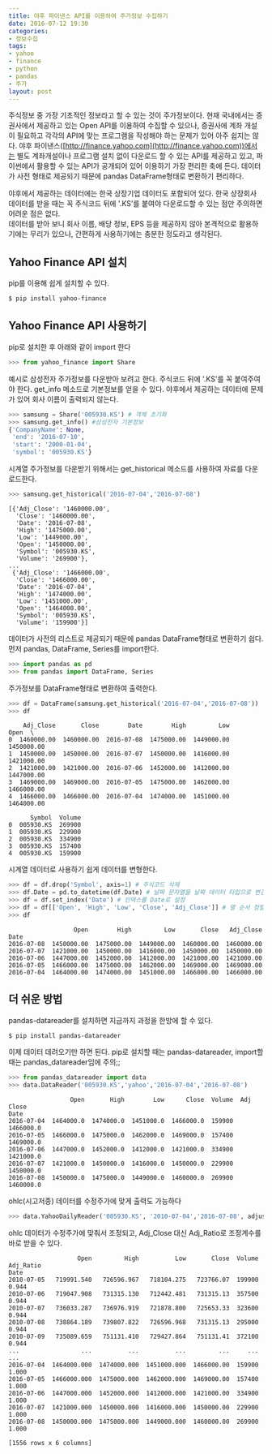 ```yaml
---
title: 야후 파이낸스 API를 이용하여 주가정보 수집하기
date: 2016-07-12 19:30
categories:
- 정보수집
tags:
- yahoo
- finance
- python
- pandas
- 주가
layout: post
---
```


주식정보 중 가장 기초적인 정보라고 할 수 있는 것이 주가정보이다. 현재 국내에서는 증권사에서 제공하고 있는 Open API를 이용하여 수집할 수 있으나, 증권사에 계좌 개설이 필요하고 각각의 API에 맞는 프로그램을 작성해야 하는 문제가 있어 아주 쉽지는 않다. 야후 파이낸스([http://finance.yahoo.com](http://finance.yahoo.com))에서는 별도 계좌개설이나 프로그램 설치 없이 다운로드 할 수 있는 API를 제공하고 있고, 파이썬에서 활용할 수 있는 API가 공개되어 있어 이용하기 가장 편리한 축에 든다. 데이터가 사전 형태로 제공되기 때문에 pandas DataFrame형태로 변환하기 편리하다.

야후에서 제공하는 데이터에는 한국 상장기업 데이터도 포함되어 있다. 한국 상장회사 데이터를 받을 때는 꼭 주식코드 뒤에 '.KS'를 붙여야 다운로드할 수 있는 점만 주의하면 어려운 점은 없다.  
데이터를 받아 보니 회사 이름, 배당 정보, EPS 등을 제공하지 않아 본격적으로 활용하기에는 무리가 있으나, 간편하게 사용하기에는 충분한 정도라고 생각된다.

## Yahoo Finance API 설치

pip를 이용해 쉽게 설치할 수 있다.

```bash
$ pip install yahoo-finance
```

## Yahoo Finance API 사용하기

pip로 설치한 후 아래와 같이 import 한다

```python
>>> from yahoo_finance import Share
```

예시로 삼성전자 주가정보를 다운받아 보려고 한다. 주식코드 뒤에 '.KS'를 꼭 붙여주여야 한다. get_info 메소드로 기본정보를 얻을 수 있다. 야후에서 제공하는 데이터에 문제가 있어 회사 이름이 출력되지 않는다.

```python
>>> samsung = Share('005930.KS') # 객체 초기화
>>> samsung.get_info() #삼성전자 기본정보
{'CompanyName': None,
 'end': '2016-07-10',
 'start': '2000-01-04',
 'symbol': '005930.KS'}
```


시계열 주가정보를 다운받기 위해서는 get_historical 메소드를 사용하여 자료를 다운로드한다.  

```python
>>> samsung.get_historical('2016-07-04','2016-07-08')
```
```
[{'Adj_Close': '1460000.00',
  'Close': '1460000.00',
  'Date': '2016-07-08',
  'High': '1475000.00',
  'Low': '1449000.00',
  'Open': '1450000.00',
  'Symbol': '005930.KS',
  'Volume': '269900'},
...
 {'Adj_Close': '1466000.00',
  'Close': '1466000.00',
  'Date': '2016-07-04',
  'High': '1474000.00',
  'Low': '1451000.00',
  'Open': '1464000.00',
  'Symbol': '005930.KS',
  'Volume': '159900'}]
```

데이터가 사전의 리스트로 제공되기 때문에 pandas DataFrame형태로 변환하기 쉽다. 먼저 pandas, DataFrame, Series를 import한다.

```python
>>> import pandas as pd
>>> from pandas import DataFrame, Series
```

주가정보를 DataFrame형태로 변환하여 출력한다.

```python
>>> df = DataFrame(samsung.get_historical('2016-07-04','2016-07-08'))
>>> df
```
```
    Adj_Close       Close        Date        High         Low        Open  \
0  1460000.00  1460000.00  2016-07-08  1475000.00  1449000.00  1450000.00   
1  1450000.00  1450000.00  2016-07-07  1450000.00  1416000.00  1421000.00   
2  1421000.00  1421000.00  2016-07-06  1452000.00  1412000.00  1447000.00   
3  1469000.00  1469000.00  2016-07-05  1475000.00  1462000.00  1466000.00   
4  1466000.00  1466000.00  2016-07-04  1474000.00  1451000.00  1464000.00   

      Symbol  Volume  
0  005930.KS  269900  
1  005930.KS  229900  
2  005930.KS  334900  
3  005930.KS  157400  
4  005930.KS  159900  
```

시계열 데이터로 사용하기 쉽게 데이터를 변형한다.

```python
>>> df = df.drop('Symbol', axis=1) # 주식코드 삭제
>>> df.Date = pd.to_datetime(df.Date) # 날짜 문자열을 날짜 데이터 타입으로 변경
>>> df = df.set_index('Date') # 인덱스를 Date로 설정
>>> df = df[['Open', 'High', 'Low', 'Close', 'Adj_Close']] # 열 순서 정렬
>>> df
```
```
                  Open        High         Low       Close   Adj_Close
Date                                                                  
2016-07-08  1450000.00  1475000.00  1449000.00  1460000.00  1460000.00
2016-07-07  1421000.00  1450000.00  1416000.00  1450000.00  1450000.00
2016-07-06  1447000.00  1452000.00  1412000.00  1421000.00  1421000.00
2016-07-05  1466000.00  1475000.00  1462000.00  1469000.00  1469000.00
2016-07-04  1464000.00  1474000.00  1451000.00  1466000.00  1466000.00
```

## 더 쉬운 방법
pandas-datareader를 설치하면 지금까지 과정을 한방에 할 수 있다.

```bash
$ pip install pandas-datareader
```

이제 데이터 데려오기만 하면 된다. pip로 설치할 때는 pandas-datareader, import할 때는 pandas_datareader임에 주의;;

```python
>>> from pandas_datareader import data
>>> data.DataReader('005930.KS','yahoo','2016-07-04','2016-07-08')
```
```
                 Open       High        Low      Close  Volume  Adj Close
Date                                                                     
2016-07-04  1464000.0  1474000.0  1451000.0  1466000.0  159900  1466000.0
2016-07-05  1466000.0  1475000.0  1462000.0  1469000.0  157400  1469000.0
2016-07-06  1447000.0  1452000.0  1412000.0  1421000.0  334900  1421000.0
2016-07-07  1421000.0  1450000.0  1416000.0  1450000.0  229900  1450000.0
2016-07-08  1450000.0  1475000.0  1449000.0  1460000.0  269900  1460000.0
```

ohlc(시고저종) 데이터를 수정주가에 맞게 출력도 가능하다

```python
>>> data.YahooDailyReader('005930.KS', '2010-07-04','2016-07-08', adjust_price=True).read()
```

ohlc 데이터가 수정주가에 맞춰서 조정되고, Adj\_Close 대신 Adj\_Ratio로 조정계수를 바로 받을 수 있다. 

```
                   Open         High          Low       Close  Volume  Adj_Ratio
Date                                                                            
2010-07-05   719991.540   726596.967   718104.275   723766.07  199900      0.944
2010-07-06   719047.908   731315.130   712442.481   731315.13  357500      0.944
2010-07-07   736033.287   736976.919   721878.800   725653.33  323600      0.944
2010-07-08   738864.189   739807.822   726596.968   731315.13  295000      0.944
2010-07-09   735089.659   751131.410   729427.864   751131.41  372100      0.944
...                 ...          ...          ...         ...     ...        ...
2016-07-04  1464000.000  1474000.000  1451000.000  1466000.00  159900      1.000
2016-07-05  1466000.000  1475000.000  1462000.000  1469000.00  157400      1.000
2016-07-06  1447000.000  1452000.000  1412000.000  1421000.00  334900      1.000
2016-07-07  1421000.000  1450000.000  1416000.000  1450000.00  229900      1.000
2016-07-08  1450000.000  1475000.000  1449000.000  1460000.00  269900      1.000

[1556 rows x 6 columns]
```


